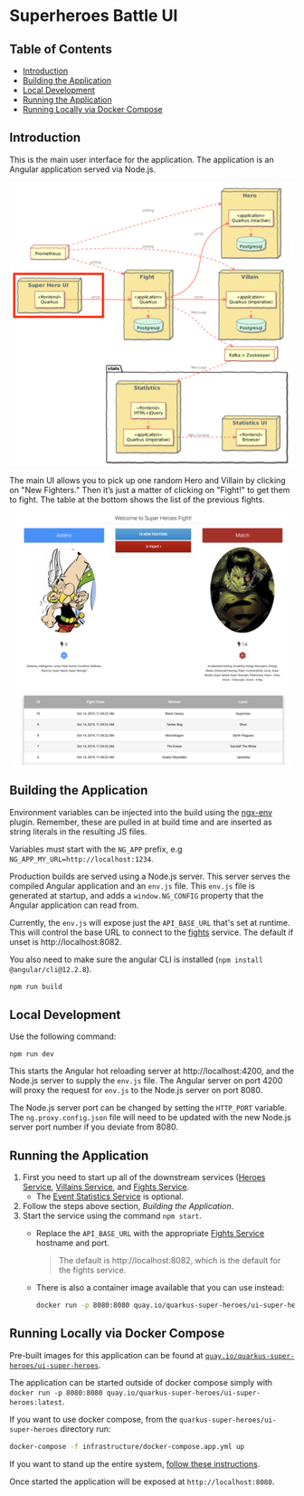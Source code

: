 # Superheroes Battle UI

## Table of Contents
- [Introduction](#introduction)
- [Building the Application](#building-the-application)
- [Local Development](#local-development)
- [Running the Application](#running-the-application)
- [Running Locally via Docker Compose](#running-locally-via-docker-compose)

## Introduction
This is the main user interface for the application. The application is an Angular application served via Node.js.

![ui-super-heroes](images/ui-super-heroes.png)

The main UI allows you to pick up one random Hero and Villain by clicking on "New Fighters." Then it’s just a matter of clicking on "Fight!" to get them to fight. The table at the bottom shows the list of the previous fights.

![main-ui](images/main-ui.png)

## Building the Application
Environment variables can be injected into the build using the [ngx-env](https://github.com/chihab/ngx-env) plugin. Remember, these are pulled in at build time and are inserted as string literals in the resulting JS files.

Variables must start with the `NG_APP` prefix, e.g `NG_APP_MY_URL=http://localhost:1234`.

Production builds are served using a Node.js server. This server serves the compiled Angular application and an `env.js` file. This `env.js` file is generated at startup, and adds a `window.NG_CONFIG` property that the Angular application can read from.

Currently, the `env.js` will expose just the `API_BASE_URL` that's set at runtime. This will control the base URL to connect to the [fights](../rest-fights) service. The default if unset is http://localhost:8082.

You also need to make sure the angular CLI is installed (`npm install @angular/cli@12.2.8`).

```bash
npm run build
```

## Local Development
Use the following command:

```shell
npm run dev
```

This starts the Angular hot reloading server at http://localhost:4200, and the Node.js server to supply the `env.js` file. The Angular server on port 4200 will proxy the request for `env.js` to the Node.js server on port 8080.

The Node.js server port can be changed by setting the `HTTP_PORT` variable. The `ng.proxy.config.json` file will need to be updated with the new Node.js server port number if you deviate from 8080.

## Running the Application
1. First you need to start up all of the downstream services ([Heroes Service](../rest-heroes), [Villains Service](../rest-villains), and [Fights Service](../rest-fights). 
    - The [Event Statistics Service](../event-statistics) is optional.
2. Follow the steps above section, *Building the Application*.
3. Start the service using the command `npm start`.
    - Replace the `API_BASE_URL` with the appropriate [Fights Service](../rest-fights) hostname and port.
       > The default is http://localhost:8082, which is the default for the fights service.
    - There is also a container image available that you can use instead:

       ```bash
       docker run -p 8080:8080 quay.io/quarkus-super-heroes/ui-super-heroes:latest
       ```

## Running Locally via Docker Compose
Pre-built images for this application can be found at [`quay.io/quarkus-super-heroes/ui-super-heroes`](https://quay.io/repository/quarkus-super-heroes/ui-super-heroes?tab=tags). 

The application can be started outside of docker compose simply with `docker run -p 8080:8080 quay.io/quarkus-super-heroes/ui-super-heroes:latest`.

If you want to use docker compose, from the `quarkus-super-heroes/ui-super-heroes` directory run:

```bash
docker-compose -f infrastructure/docker-compose.app.yml up
```

If you want to stand up the entire system, [follow these instructions](../README.md#running-locally-via-docker-compose).

Once started the application will be exposed at `http://localhost:8080`.
